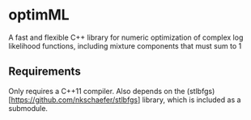 # optimML
A fast and flexible C++ library for numeric optimization of complex log likelihood functions, including mixture components that must sum to 1

## Requirements
Only requires a C++11 compiler. Also depends on the (stlbfgs)[https://github.com/nkschaefer/stlbfgs] library, which is included as a submodule.
